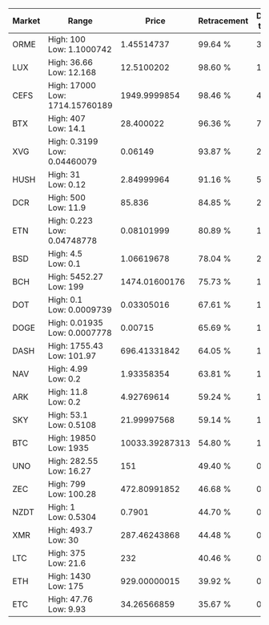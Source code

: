 | Market | Range | Price| Retracement | Doubles to 50% |
| --- | --- | --- | --- | --- |
| ORME | High: 100<br />Low: 1.1000742 | 1.45514737 | 99.64 % | 34.74 |
| LUX | High: 36.66<br />Low: 12.168 | 12.5100202 | 98.60 % | 1.95 |
| CEFS | High: 17000<br />Low: 1714.15760189 | 1949.9999854 | 98.46 % | 4.80 |
| BTX | High: 407<br />Low: 14.1 | 28.400022 | 96.36 % | 7.41 |
| XVG | High: 0.3199<br />Low: 0.04460079 | 0.06149 | 93.87 % | 2.96 |
| HUSH | High: 31<br />Low: 0.12 | 2.84999964 | 91.16 % | 5.46 |
| DCR | High: 500<br />Low: 11.9 | 85.836 | 84.85 % | 2.98 |
| ETN | High: 0.223<br />Low: 0.04748778 | 0.08101999 | 80.89 % | 1.67 |
| BSD | High: 4.5<br />Low: 0.1 | 1.06619678 | 78.04 % | 2.16 |
| BCH | High: 5452.27<br />Low: 199 | 1474.01600176 | 75.73 % | 1.92 |
| DOT | High: 0.1<br />Low: 0.0009739 | 0.03305016 | 67.61 % | 1.53 |
| DOGE | High: 0.01935<br />Low: 0.0007778 | 0.00715 | 65.69 % | 1.41 |
| DASH | High: 1755.43<br />Low: 101.97 | 696.41331842 | 64.05 % | 1.33 |
| NAV | High: 4.99<br />Low: 0.2 | 1.93358354 | 63.81 % | 1.34 |
| ARK | High: 11.8<br />Low: 0.2 | 4.92769614 | 59.24 % | 1.22 |
| SKY | High: 53.1<br />Low: 0.5108 | 21.99997568 | 59.14 % | 1.22 |
| BTC | High: 19850<br />Low: 1935 | 10033.39287313 | 54.80 % | 1.09 |
| UNO | High: 282.55<br />Low: 16.27 | 151 | 49.40 % | 0.00 |
| ZEC | High: 799<br />Low: 100.28 | 472.80991852 | 46.68 % | 0.00 |
| NZDT | High: 1<br />Low: 0.5304 | 0.7901 | 44.70 % | 0.00 |
| XMR | High: 493.7<br />Low: 30 | 287.46243868 | 44.48 % | 0.00 |
| LTC | High: 375<br />Low: 21.6 | 232 | 40.46 % | 0.00 |
| ETH | High: 1430<br />Low: 175 | 929.00000015 | 39.92 % | 0.00 |
| ETC | High: 47.76<br />Low: 9.93 | 34.26566859 | 35.67 % | 0.00 |
